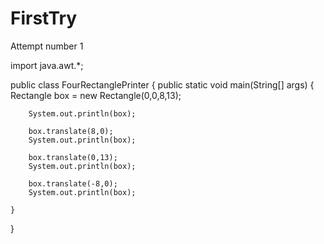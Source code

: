 # FirstTry
Attempt number 1

import java.awt.*;

public class FourRectanglePrinter 
{
	public static void main(String[] args)
	{
		Rectangle box = new Rectangle(0,0,8,13);
		
		System.out.println(box);
		
		box.translate(8,0);
		System.out.println(box);
		
		box.translate(0,13);
		System.out.println(box);
		
		box.translate(-8,0);
		System.out.println(box);
		
	}
}
